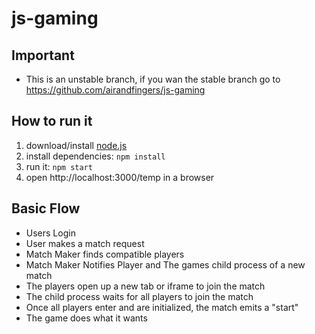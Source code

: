 # js-gaming

## Important

* This is an unstable branch, if you wan the stable branch go to https://github.com/airandfingers/js-gaming

## How to run it

1. download/install [node.js](http://nodejs.org/)
1. install dependencies: `npm install`
1. run it: `npm start`
1. open http://localhost:3000/temp in a browser

## Basic Flow

* Users Login
* User makes a match request
* Match Maker finds compatible players
* Match Maker Notifies Player and The games child process of a new match
* The players open up a new tab or iframe to join the match
* The child process waits for all players to join the match
* Once all players enter and are initialized, the match emits a "start"
* The game does what it wants

